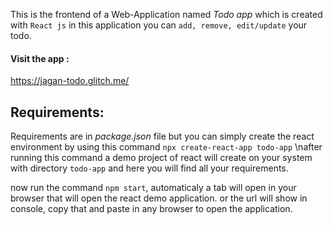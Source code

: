This is the frontend of a Web-Application named *Todo app* which is created with `React js` 
in this application you can `add, remove, edit/update` your todo.

#### Visit the app : 
 https://jagan-todo.glitch.me/ 

## Requirements:
Requirements are in *package.json* file but you can simply create the react environment by using 
this command `npx create-react-app todo-app` \nafter running this command a demo project of react will create on your system with directory `todo-app` and here you will find all your requirements.

now run the command `npm start`, automaticaly a tab will open in your browser that will open the react demo application. or the url will show in console, copy that and paste in any browser to open the application.
